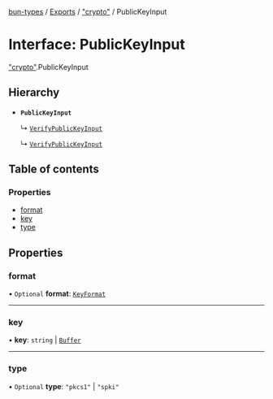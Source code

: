 [bun-types](https://oven-sh.github.io/bun-types/README.md) / [Exports](https://oven-sh.github.io/bun-types/modules.md) / ["crypto"](https://oven-sh.github.io/bun-types/modules/crypto_.md) / PublicKeyInput

# Interface: PublicKeyInput

["crypto"](https://oven-sh.github.io/bun-types/modules/crypto_.md).PublicKeyInput

## Hierarchy

- **`PublicKeyInput`**

  ↳ [`VerifyPublicKeyInput`](https://oven-sh.github.io/bun-types/interfaces/crypto_.VerifyPublicKeyInput.md)

  ↳ [`VerifyPublicKeyInput`](https://oven-sh.github.io/bun-types/interfaces/node_crypto_.VerifyPublicKeyInput.md)

## Table of contents

### Properties

- [format](https://oven-sh.github.io/bun-types/interfaces/crypto_.PublicKeyInput.md#format)
- [key](https://oven-sh.github.io/bun-types/interfaces/crypto_.PublicKeyInput.md#key)
- [type](https://oven-sh.github.io/bun-types/interfaces/crypto_.PublicKeyInput.md#type)

## Properties

### format

• `Optional` **format**: [`KeyFormat`](https://oven-sh.github.io/bun-types/modules/crypto_.md#keyformat)

___

### key

• **key**: `string` \| [`Buffer`](https://oven-sh.github.io/bun-types/modules/buffer_.md#buffer)

___

### type

• `Optional` **type**: ``"pkcs1"`` \| ``"spki"``
